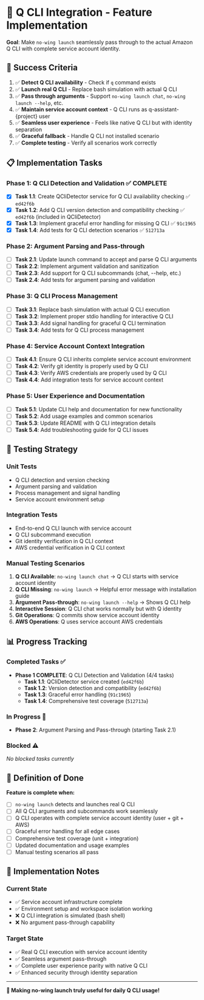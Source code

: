 # 🚀 Q CLI Integration - Feature Implementation

**Goal**: Make `no-wing launch` seamlessly pass through to the actual Amazon Q CLI with complete service account identity.

## 🎯 Success Criteria

1. ✅ **Detect Q CLI availability** - Check if `q` command exists
2. ✅ **Launch real Q CLI** - Replace bash simulation with actual Q CLI
3. ✅ **Pass through arguments** - Support `no-wing launch chat`, `no-wing launch --help`, etc.
4. ✅ **Maintain service account context** - Q CLI runs as q-assistant-{project} user
5. ✅ **Seamless user experience** - Feels like native Q CLI but with identity separation
6. ✅ **Graceful fallback** - Handle Q CLI not installed scenario
7. ✅ **Complete testing** - Verify all scenarios work correctly

## 📋 Implementation Tasks

### Phase 1: Q CLI Detection and Validation ✅ COMPLETE
- [x] **Task 1.1**: Create QCliDetector service for Q CLI availability checking ✅ `ed42f6b`
- [x] **Task 1.2**: Add Q CLI version detection and compatibility checking ✅ `ed42f6b` (included in QCliDetector)
- [x] **Task 1.3**: Implement graceful error handling for missing Q CLI ✅ `91c1965`
- [x] **Task 1.4**: Add tests for Q CLI detection scenarios ✅ `512713a`

### Phase 2: Argument Parsing and Pass-through
- [ ] **Task 2.1**: Update launch command to accept and parse Q CLI arguments
- [ ] **Task 2.2**: Implement argument validation and sanitization
- [ ] **Task 2.3**: Add support for Q CLI subcommands (chat, --help, etc.)
- [ ] **Task 2.4**: Add tests for argument parsing and validation

### Phase 3: Q CLI Process Management
- [ ] **Task 3.1**: Replace bash simulation with actual Q CLI execution
- [ ] **Task 3.2**: Implement proper stdio handling for interactive Q CLI
- [ ] **Task 3.3**: Add signal handling for graceful Q CLI termination
- [ ] **Task 3.4**: Add tests for Q CLI process management

### Phase 4: Service Account Context Integration
- [ ] **Task 4.1**: Ensure Q CLI inherits complete service account environment
- [ ] **Task 4.2**: Verify git identity is properly used by Q CLI
- [ ] **Task 4.3**: Verify AWS credentials are properly used by Q CLI
- [ ] **Task 4.4**: Add integration tests for service account context

### Phase 5: User Experience and Documentation
- [ ] **Task 5.1**: Update CLI help and documentation for new functionality
- [ ] **Task 5.2**: Add usage examples and common scenarios
- [ ] **Task 5.3**: Update README with Q CLI integration details
- [ ] **Task 5.4**: Add troubleshooting guide for Q CLI issues

## 🧪 Testing Strategy

### Unit Tests
- Q CLI detection and version checking
- Argument parsing and validation
- Process management and signal handling
- Service account environment setup

### Integration Tests
- End-to-end Q CLI launch with service account
- Q CLI subcommand execution
- Git identity verification in Q CLI context
- AWS credential verification in Q CLI context

### Manual Testing Scenarios
1. **Q CLI Available**: `no-wing launch chat` → Q CLI starts with service account identity
2. **Q CLI Missing**: `no-wing launch` → Helpful error message with installation guide
3. **Argument Pass-through**: `no-wing launch --help` → Shows Q CLI help
4. **Interactive Session**: Q CLI chat works normally but with Q identity
5. **Git Operations**: Q commits show service account identity
6. **AWS Operations**: Q uses service account AWS credentials

## 📊 Progress Tracking

### Completed Tasks ✅
- **Phase 1 COMPLETE**: Q CLI Detection and Validation (4/4 tasks)
  - **Task 1.1**: QCliDetector service created (`ed42f6b`)
  - **Task 1.2**: Version detection and compatibility (`ed42f6b`)
  - **Task 1.3**: Graceful error handling (`91c1965`)
  - **Task 1.4**: Comprehensive test coverage (`512713a`)

### In Progress 🔄
- **Phase 2**: Argument Parsing and Pass-through (starting Task 2.1)

### Blocked ⚠️
*No blocked tasks currently*

## 🎯 Definition of Done

**Feature is complete when:**
- [ ] `no-wing launch` detects and launches real Q CLI
- [ ] All Q CLI arguments and subcommands work seamlessly
- [ ] Q CLI operates with complete service account identity (user + git + AWS)
- [ ] Graceful error handling for all edge cases
- [ ] Comprehensive test coverage (unit + integration)
- [ ] Updated documentation and usage examples
- [ ] Manual testing scenarios all pass

## 🚀 Implementation Notes

### Current State
- ✅ Service account infrastructure complete
- ✅ Environment setup and workspace isolation working
- ❌ Q CLI integration is simulated (bash shell)
- ❌ No argument pass-through capability

### Target State
- ✅ Real Q CLI execution with service account identity
- ✅ Seamless argument pass-through
- ✅ Complete user experience parity with native Q CLI
- ✅ Enhanced security through identity separation

---

**🛫 Making no-wing launch truly useful for daily Q CLI usage!**
